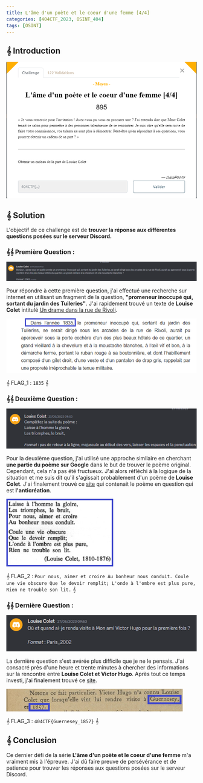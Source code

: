 ```yaml
---
title: L'âme d'un poète et le coeur d'une femme [4/4]
categories: [404CTF_2023, OSINT_404]
tags: [OSINT]
---
```


## 𝄞 Introduction

![Intro](/assets/images/404CTF_2023/OSINT/L'ame_d'un_poete_et_le_coeur_d'une_femme_parti_4/intro.png)


## 𝄞 Solution

L'objectif de ce challenge est de **trouver la réponse aux différentes questions posées sur le serveur Discord.**

### 𝄞𝄞 Première Question : 

![Question_1](/assets/images/404CTF_2023/OSINT/L'ame_d'un_poete_et_le_coeur_d'une_femme_parti_4/1.png)

Pour répondre à cette première question, j'ai effectué une recherche sur internet en utilisant un fragment de la question, **"promeneur inoccupé qui, sortant du jardin des Tuileries"**. J'ai rapidement trouvé un texte de **Louise Colet** intitulé [Un drame dans la rue de Rivoli](https://fr.wikisource.org/wiki/Un_drame_dans_la_rue_de_Rivoli/1).

![Flag1](/assets/images/404CTF_2023/OSINT/L'ame_d'un_poete_et_le_coeur_d'une_femme_parti_4/flag1.png)

𝄞 FLAG_1 : `1835` 𝄞

### 𝄞𝄞 Deuxième Question : 

![Question_2](/assets/images/404CTF_2023/OSINT/L'ame_d'un_poete_et_le_coeur_d'une_femme_parti_4/2.png)

Pour la deuxième question, j'ai utilisé une approche similaire en cherchant **une partie du poème sur Google** dans le but de trouver le poème original. Cependant, cela n'a pas été fructueux. J'ai alors réfléchi à la logique de la situation et me suis dit qu'il s'agissait probablement d'un poème de **Louise Colet**. J'ai finalement trouvé ce [site](https://www.persee.fr/doc/grif_0770-6081_1975_num_7_1_1458) qui contenait le poème en question qui est **l'anticréation**.

![Flag_2](/assets/images/404CTF_2023/OSINT/L'ame_d'un_poete_et_le_coeur_d'une_femme_parti_4/flag2.png)

𝄞 FLAG_2 : `Pour nous, aimer et croire Au bonheur nous conduit. Coule une vie obscure Que le devoir remplit; L'onde à l'ombre est plus pure, Rien ne trouble son lit.` 𝄞


### 𝄞𝄞 Dernière Question :

![Question_3](/assets/images/404CTF_2023/OSINT/L'ame_d'un_poete_et_le_coeur_d'une_femme_parti_4/3.png)

La dernière question s'est avérée plus difficile que je ne le pensais. J'ai consacré près d'une heure et trente minutes à chercher des informations sur la rencontre entre **Louise Colet et Victor Hugo**. Après tout ce temps investi, j'ai finalement trouvé ce [site](https://gallica.bnf.fr/ark:/12148/bpt6k8572147/f7.item).


![Flag_3](/assets/images/404CTF_2023/OSINT/L'ame_d'un_poete_et_le_coeur_d'une_femme_parti_4/flag3.png)

𝄞 FLAG_3 : `404CTF{Guernesey_1857}` 𝄞

## 𝄞 Conclusion
Ce dernier défi de la série **L'âme d'un poète et le coeur d'une femme** m'a vraiment mis à l'épreuve. J'ai dû faire preuve de persévérance et de patience pour trouver les réponses aux questions posées sur le serveur Discord.
























